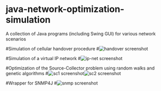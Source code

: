 # java-network-optimization-simulation
A collection of Java programs (including Swing GUI) for various network scenarios

#Simulation of cellular handover procedure
#![handover screenshot](/screenshots/handover.png")

#Simulation of a virtual IP network
#![ip-net screenshot](/screenshots/ip-network.png")

#Optimization of the Source-Collector problem using random walks and genetic algorithms
#![sc1 screenshot](/screenshots/sc-1.png")![sc2 screenshot](/screenshots/sc-2.png")

#Wrapper for SNMP4J
#![snmp screenshot](/screenshots/gui-snmp.png")

